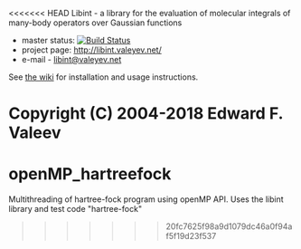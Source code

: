 <<<<<<< HEAD
Libint - a library for the evaluation of molecular integrals of many-body operators over Gaussian functions

- master status: [![Build Status](https://travis-ci.org/evaleev/libint.svg?branch=master)](https://travis-ci.org/evaleev/libint)
- project page: http://libint.valeyev.net/
- e-mail - libint@valeyev.net

See [the wiki](https://github.com/evaleev/libint/wiki) for installation and usage instructions.

Copyright (C) 2004-2018 Edward F. Valeev
=======
# openMP_hartreefock
Multithreading of hartree-fock program using openMP API. Uses the libint library and test code "hartree-fock" 
>>>>>>> 20fc7625f98a9d1079dc46a0f94af5f19d23f537
